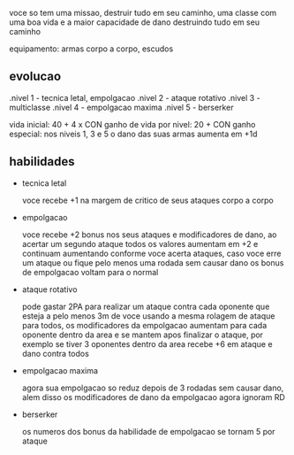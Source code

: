 voce so tem uma missao, destruir tudo em seu caminho, uma classe com uma boa vida e a maior capacidade de dano destruindo tudo em seu caminho

equipamento: armas corpo a corpo, escudos

## evolucao

.nivel 1 - tecnica letal, empolgacao
.nivel 2 - ataque rotativo
.nivel 3 - multiclasse
.nivel 4 - empolgacao maxima
.nivel 5 - berserker

vida inicial: 40 + 4 x CON
ganho de vida por nivel: 20 + CON
ganho especial: nos niveis 1, 3 e 5 o dano das suas armas aumenta em +1d

## habilidades

- tecnica letal

  voce recebe +1 na margem de critico de seus ataques corpo a corpo

- empolgacao

  voce recebe +2 bonus nos seus ataques e modificadores de dano, ao acertar um segundo ataque todos os valores aumentam em +2 e continuam aumentando conforme voce acerta ataques, caso voce erre um ataque ou fique pelo menos uma rodada sem causar dano os bonus de empolgacao voltam para o normal

- ataque rotativo

  pode gastar 2PA para realizar um ataque contra cada oponente que esteja a pelo menos 3m de voce usando a mesma rolagem de ataque para todos, os modificadores da empolgacao aumentam para cada oponente dentro da area e se mantem apos finalizar o ataque, por exemplo se tiver 3 oponentes dentro da area recebe +6 em ataque e dano contra todos

- empolgacao maxima

  agora sua empolgacao so reduz depois de 3 rodadas sem causar dano, alem disso os modificadores de dano da empolgacao agora ignoram RD

- berserker

  os numeros dos bonus da habilidade de empolgacao se tornam 5 por ataque
